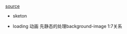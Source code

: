 [source](https://github.com/bailicangdu/vue2-elm/blob/master/src/components/common/loading.vue)

- sketon

- loading
  动画
  先静态的处理background-image   1:7关系
